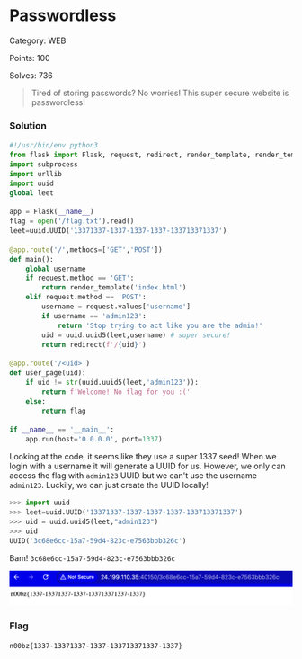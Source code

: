 # Passwordless

Category: WEB

Points: 100

Solves: 736

>Tired of storing passwords? No worries! This super secure website is passwordless!

### Solution

```py
#!/usr/bin/env python3
from flask import Flask, request, redirect, render_template, render_template_string
import subprocess
import urllib
import uuid
global leet

app = Flask(__name__)
flag = open('/flag.txt').read()
leet=uuid.UUID('13371337-1337-1337-1337-133713371337')

@app.route('/',methods=['GET','POST'])
def main():
    global username
    if request.method == 'GET':
        return render_template('index.html')
    elif request.method == 'POST':
        username = request.values['username']
        if username == 'admin123':
            return 'Stop trying to act like you are the admin!'
        uid = uuid.uuid5(leet,username) # super secure!
        return redirect(f'/{uid}')

@app.route('/<uid>')
def user_page(uid):
    if uid != str(uuid.uuid5(leet,'admin123')):
        return f'Welcome! No flag for you :('
    else:
        return flag

if __name__ == '__main__':
    app.run(host='0.0.0.0', port=1337)
```

Looking at the code, it seems like they use a super 1337 seed! When we login with a username it will generate a UUID for us. However, we only can access the flag with `admin123` UUID but we can't use the username `admin123`. Luckily, we can just create the UUID locally!

```py
>>> import uuid
>>> leet=uuid.UUID('13371337-1337-1337-1337-133713371337')
>>> uid = uuid.uuid5(leet,"admin123")
>>> uid
UUID('3c68e6cc-15a7-59d4-823c-e7563bbb326c')
```

Bam! `3c68e6cc-15a7-59d4-823c-e7563bbb326c`

![Website](/images/Passwordless.png)


### Flag

```n00bz{1337-13371337-1337-133713371337-1337}```
